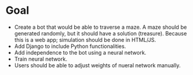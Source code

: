 # Goal
<ul>
<li>Create a bot that would be able to traverse a maze. A maze should be generated randomly, but it should have a solution (treasure). Because this is a web app; simulation should be done in HTML/JS.</li>
<li>Add Django to include Python functionalities.</li>
<li>Add independence to the bot using a neural network.</li>
<li>Train neural network.</li>
<li>Users should be able to adjust weights of nueral network manually.</li>
</ul>